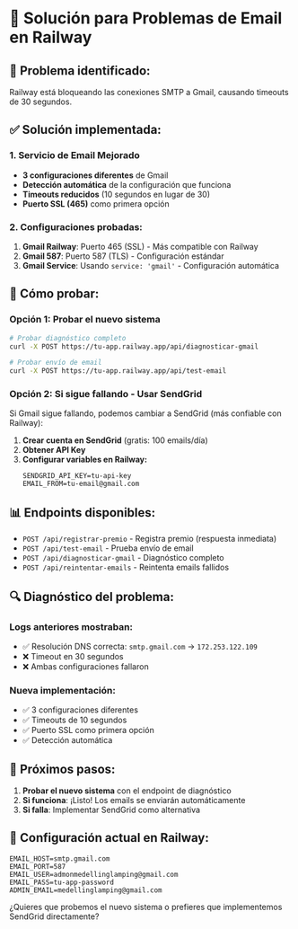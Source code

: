 # 🔧 Solución para Problemas de Email en Railway

## 🚨 **Problema identificado:**
Railway está bloqueando las conexiones SMTP a Gmail, causando timeouts de 30 segundos.

## ✅ **Solución implementada:**

### 1. **Servicio de Email Mejorado**
- **3 configuraciones diferentes** de Gmail
- **Detección automática** de la configuración que funciona
- **Timeouts reducidos** (10 segundos en lugar de 30)
- **Puerto SSL (465)** como primera opción

### 2. **Configuraciones probadas:**
1. **Gmail Railway**: Puerto 465 (SSL) - Más compatible con Railway
2. **Gmail 587**: Puerto 587 (TLS) - Configuración estándar
3. **Gmail Service**: Usando `service: 'gmail'` - Configuración automática

## 🚀 **Cómo probar:**

### **Opción 1: Probar el nuevo sistema**
```bash
# Probar diagnóstico completo
curl -X POST https://tu-app.railway.app/api/diagnosticar-gmail

# Probar envío de email
curl -X POST https://tu-app.railway.app/api/test-email
```

### **Opción 2: Si sigue fallando - Usar SendGrid**

Si Gmail sigue fallando, podemos cambiar a SendGrid (más confiable con Railway):

1. **Crear cuenta en SendGrid** (gratis: 100 emails/día)
2. **Obtener API Key**
3. **Configurar variables en Railway:**
   ```env
   SENDGRID_API_KEY=tu-api-key
   EMAIL_FROM=tu-email@gmail.com
   ```

## 📊 **Endpoints disponibles:**

- `POST /api/registrar-premio` - Registra premio (respuesta inmediata)
- `POST /api/test-email` - Prueba envío de email
- `POST /api/diagnosticar-gmail` - Diagnóstico completo
- `POST /api/reintentar-emails` - Reintenta emails fallidos

## 🔍 **Diagnóstico del problema:**

### **Logs anteriores mostraban:**
- ✅ Resolución DNS correcta: `smtp.gmail.com` → `172.253.122.109`
- ❌ Timeout en 30 segundos
- ❌ Ambas configuraciones fallaron

### **Nueva implementación:**
- ✅ 3 configuraciones diferentes
- ✅ Timeouts de 10 segundos
- ✅ Puerto SSL como primera opción
- ✅ Detección automática

## 🎯 **Próximos pasos:**

1. **Probar el nuevo sistema** con el endpoint de diagnóstico
2. **Si funciona**: ¡Listo! Los emails se enviarán automáticamente
3. **Si falla**: Implementar SendGrid como alternativa

## 📧 **Configuración actual en Railway:**

```env
EMAIL_HOST=smtp.gmail.com
EMAIL_PORT=587
EMAIL_USER=admonmedellinglamping@gmail.com
EMAIL_PASS=tu-app-password
ADMIN_EMAIL=medellinglamping@gmail.com
```

¿Quieres que probemos el nuevo sistema o prefieres que implementemos SendGrid directamente?
